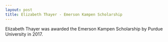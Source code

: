 ```yaml
---
layout: post
title: Elizabeth Thayer - Emerson Kampen Scholarship
---
```

Elizabeth Thayer was awarded the Emerson Kampen Scholarship by Purdue University in 2017.
